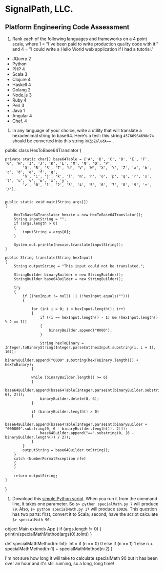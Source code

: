 # SignalPath, LLC.
## Platform Engineering Code Assessment
1. Rank each of the following languages and frameworks on a 4 point scale, where 1 = "I've been paid to write production quality code with it." and 4 = "I could write a Hello World web application if I had a tutorial."
  * JQuery 2
  * Python 
  * PHP 4
  * Scala 3
  * Clojure 4
  * Haskell 4
  * Golang 2
  * Node.js 3
  * Ruby 4
  * Perl 3
  * Java 1
  * Angular 4
  * Chef. 4
1. In any language of your choice, write a utility that will translate a hexadecimal string to base64. Here's a test: this string `45766964696e74` should be converted into this string `RXZpZGludA== `.

public class HexToBase64Translator
{

    private static char[] base64Table = {'A', 'B', 'C', 'D', 'E', 'F', 'G', 'H', 'I', 'J', 'K', 'L', 'M', 'N', 'O', 'P',
            'Q', 'R', 'S', 'T', 'U', 'V', 'W', 'X', 'Y', 'Z', 'a', 'b', 'c', 'd', 'e', 'f', 'g',
            'h', 'i', 'j', 'k', 'l', 'm', 'n', 'o', 'p', 'q', 'r', 's', 't', 'u', 'v', 'w', 'x', 'y',
            'z', '0', '1', '2', '3', '4', '5', '6', '7', '8', '9', '+', '/'};


    public static void main(String args[])
    {

        HexToBase64Translator hexxie = new HexToBase64Translator();
        String inputString = "";
        if (args.length > 0)
        {
            inputString = args[0];
        }

        System.out.println(hexxie.translate(inputString));
    }

    public String translate(String hexInput)
    {
        String outputString = "This input could not be translated.";

        StringBuilder binaryBuilder = new StringBuilder();
        StringBuilder base64Builder = new StringBuilder();

        try
        {
            if ((hexInput != null) || (!hexInput.equals("")))
            {

                for (int i = 0; i < hexInput.length(); i++)
                {
                    if ((i == hexInput.length() - 1) && (hexInput.length() % 2 == 1))
                    {
                        binaryBuilder.append("0000");
                    }

                    String hexToBinary = Integer.toBinaryString(Integer.parseInt(hexInput.substring(i, i + 1), 16));
                    binaryBuilder.append("0000".substring(hexToBinary.length()) + hexToBinary);
                }

                while (binaryBuilder.length() >= 6)
                {
                    base64Builder.append(base64Table[Integer.parseInt(binaryBuilder.substring(0, 6), 2)]);
                    binaryBuilder.delete(0, 6);
                }

                if (binaryBuilder.length() > 0)
                {
                    base64Builder.append(base64Table[Integer.parseInt(binaryBuilder + "000000".substring(0, 6 - binaryBuilder.length()), 2)]);
                    base64Builder.append("==".substring(0, (6 - binaryBuilder.length()) / 2));
                }
            }
            outputString = base64Builder.toString();
        }
        catch (NumberFormatException nfe)
        {
        }

        return outputString;
    }
}

1. Download this [simple Python script](https://github.com/SignalPath/CodeTests/blob/master/specialMath.py). When you run it from the command line, it takes one parameter. So `$> python specialMath.py 7` will produce `79`. Also, `$> python specialMath.py 17` will produce `10926`. This question has two parts: first, convert it to Scala; second, have the script calculate `$> specialMath 90`.

object Main extends App {
	if (args.length != 0) {
        println(specialMathMethod(args(0).toInt))
    }
  
  def specialMathMethod(n: Int): Int =
  if (n == 0) 0 
  else if (n == 1) 1 
  else n + specialMathMethod(n-1) + specialMathMethod(n-2)
}

I'm not sure how long it will take to calculate specialMath 90 but it has been over an hour and it's still running, so a long, long time!



